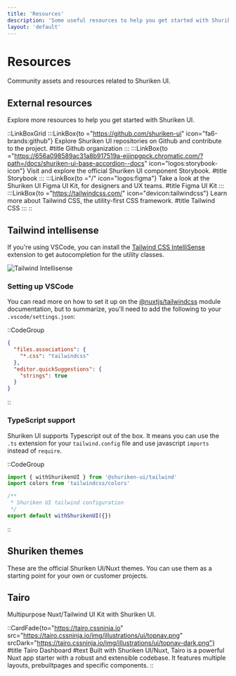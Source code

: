 ```yaml
---
title: 'Resources'
description: 'Some useful resources to help you get started with Shuriken UI'
layout: 'default'
---
```


# Resources

Community assets and resources related to Shuriken UI.

## External resources

Explore more resources to help you get started with Shuriken UI.

::LinkBoxGrid
:::LinkBox{to ="https://github.com/shuriken-ui" icon="fa6-brands:github"}
Explore Shuriken UI repositories on Github and contribute to the project.
#title
Github organization
:::
:::LinkBox{to ="https://656a098589ac31a8b917519a-ejjinpgpck.chromatic.com/?path=/docs/shuriken-ui-base-accordion--docs" icon="logos:storybook-icon"}
Visit and explore the official Shuriken UI component Storybook.
#title
Storybook
:::
:::LinkBox{to ="/" icon="logos:figma"}
Take a look at the Shuriken UI Figma UI Kit, for designers and UX teams.
#title
Figma UI Kit
:::
:::LinkBox{to ="https://tailwindcss.com/" icon="devicon:tailwindcss"}
Learn more about Tailwind CSS, the utility-first CSS framework.
#title
Tailwind CSS
:::
::

## Tailwind intellisense

If you're using VSCode, you can install the [Tailwind CSS IntelliSense](https://marketplace.visualstudio.com/items?itemName=bradlc.vscode-tailwindcss) extension to get autocompletion for the utility classes.

![Tailwind Intellisense](/img/tailwind/intellisense.png)

### Setting up VSCode

You can read more on how to set it up on the [@nuxtjs/tailwindcss](https://tailwindcss.nuxtjs.org/tailwind/editor-support) module documentation, but to summarize, you'll need to add the following to your `.vscode/settings.json`:

::CodeGroup

```json [.vscode/settings.json]
{
  "files.associations": {
    "*.css": "tailwindcss"
  },
  "editor.quickSuggestions": {
    "strings": true
  }
}
```

::

### TypeScript support

Shuriken UI supports Typescript out of the box. It means you can use the `.ts` extension for your `tailwind.config` file and use javascript `imports` instead of `require`.

::CodeGroup

```js [tailwind.config.ts]
import { withShurikenUI } from '@shuriken-ui/tailwind'
import colors from 'tailwindcss/colors'

/**
 * Shuriken UI tailwind configuration
 */
export default withShurikenUI({})
```

::

## Shuriken themes

These are the official Shuriken UI/Nuxt themes. You can use them as a starting point for your own or customer projects.

## Tairo

Multipurpose Nuxt/Tailwind UI Kit with Shuriken UI.

::CardFade{to="https://tairo.cssninja.io" src="https://tairo.cssninja.io/img/illustrations/ui/topnav.png" srcDark="https://tairo.cssninja.io/img/illustrations/ui/topnav-dark.png"}
#title
Tairo Dashboard
#text
Built with Shuriken UI/Nuxt, Tairo is a powerful Nuxt app starter with a robust and extensible codebase. It features multiple layouts, prebuiltpages and specific components.
::
